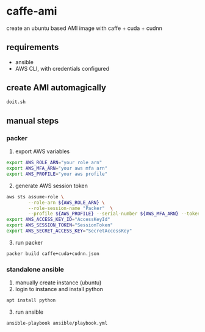 caffe-ami
=========

create an ubuntu based AMI image with caffe + cuda + cudnn

## requirements

* ansible
* AWS CLI, with credentials configured

## create AMI automagically
```sh
doit.sh
```

## manual steps

### packer
1. export AWS variables
```bash
export AWS_ROLE_ARN="your role arn"
export AWS_MFA_ARN="your aws mfa arn"
export AWS_PROFILE="your aws profile"
```
2. generate AWS session token
```bash
aws sts assume-role \
        --role-arn ${AWS_ROLE_ARN} \
        --role-session-name "Packer"  \
        --profile ${AWS_PROFILE} --serial-number ${AWS_MFA_ARN} --token-code "MFA code"
export AWS_ACCESS_KEY_ID="AccessKeyId"
export AWS_SESSION_TOKEN="SessionToken"
export AWS_SECRET_ACCESS_KEY="SecretAccessKey"
```
3. run packer
```sh
packer build caffe+cuda+cudnn.json
```

### standalone ansible
1. manually create instance (ubuntu)
2. login to instance and install python
```sh
apt install python
```
3. run ansible
```sh
ansible-playbook ansible/playbook.yml
```

